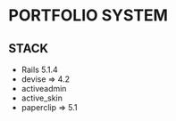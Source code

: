 # PORTFOLIO SYSTEM
## STACK
* Rails 5.1.4
* devise => 4.2
* activeadmin
* active_skin
* paperclip => 5.1

